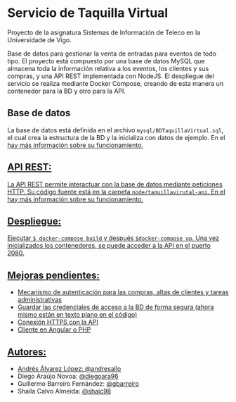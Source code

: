 # Servicio de Taquilla Virtual
Proyecto de la asignatura Sistemas de Información de Teleco en la Universidade de Vigo.

Base de datos para gestionar la venta de entradas para eventos de todo tipo. El proyecto está compuesto por una base de datos MySQL que almacena toda la información relativa a los eventos, los clientes y sus compras, y una API REST implementada con NodeJS. El despliegue del servicio se realiza mediante Docker Compose, creando de esta manera un contenedor para la BD y otro para la API.

## Base de datos
La base de datos está definida en el archivo `mysql/BDTaquillaVirtual.sql`, el cual crea la estructura de la BD y la inicializa con datos de ejemplo. En el <a href="mysql/README.md" README de la BD> hay más información sobre su funcionamiento.

## API REST:

La API REST permite interactuar con la base de datos mediante peticiones HTTP. Su código fuente está en la carpeta `node/taquillavirutal-api`. En el <a href="node/README.md" README del Node> hay más información sobre su funcionamiento.

## Despliegue:
Ejecutar `$ docker-compose build` y después `$docker-compose up`. Una vez inicializados los contenedores, se puede acceder a la API en el puerto 2080.

## Mejoras pendientes:

* Mecanismo de autenticación para las compras, altas de clientes y tareas administrativas
* Guardar las credenciales de acceso a la BD de forma segura (ahora mismo están en texto plano en el código)
* Conexión HTTPS con la API
* Cliente en Angular o PHP


## Autores:

* Andrés Álvarez López: <a href="https://github.com/andresallo">@andresallo</a>
* Diego Araújo Novoa: <a href="https://github.com/diegoara96">@diegoara96</a>
* Guillermo Barreiro Fernández: <a href="https://github.com/gbarreiro">@gbarreiro</a>
* Shaila Calvo Almeida: <a href="https://github.com/shaic98">@shaic98</a>
